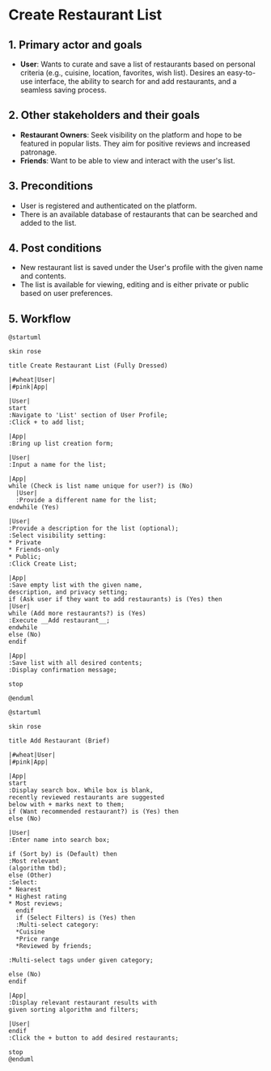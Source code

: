# Create Restaurant List

## 1. Primary actor and goals
* __User__: Wants to curate and save a list of restaurants based on personal criteria (e.g., cuisine, location, favorites, wish list). 
   Desires an easy-to-use interface, the ability to search for and add restaurants, and a seamless saving process.

## 2. Other stakeholders and their goals
* __Restaurant Owners__: Seek visibility on the platform and hope to be featured in popular lists. They aim for positive reviews and increased patronage.
* __Friends__: Want to be able to view and interact with the user's list.

## 3. Preconditions
* User is registered and authenticated on the platform.
* There is an available database of restaurants that can be searched and added to the list.

## 4. Post conditions
* New restaurant list is saved under the User's profile with the given name and contents.
* The list is available for viewing, editing and is either private or public based on user preferences.

## 5. Workflow

```plantuml
@startuml

skin rose

title Create Restaurant List (Fully Dressed)

|#wheat|User|
|#pink|App|

|User|
start
:Navigate to 'List' section of User Profile;
:Click + to add list;

|App|
:Bring up list creation form;

|User|
:Input a name for the list;

|App|
while (Check is list name unique for user?) is (No)
  |User|
  :Provide a different name for the list;
endwhile (Yes)

|User|
:Provide a description for the list (optional);
:Select visibility setting:
* Private
* Friends-only
* Public;
:Click Create List;

|App|
:Save empty list with the given name,
description, and privacy setting;
if (Ask user if they want to add restaurants) is (Yes) then
|User|
while (Add more restaurants?) is (Yes)
:Execute __Add restaurant__;
endwhile
else (No)
endif

|App|
:Save list with all desired contents;
:Display confirmation message;

stop

@enduml

```

```plantuml
@startuml

skin rose

title Add Restaurant (Brief)

|#wheat|User|
|#pink|App|

|App|
start
:Display search box. While box is blank, 
recently reviewed restaurants are suggested
below with + marks next to them;
if (Want recommended restaurant?) is (Yes) then
else (No)

|User|
:Enter name into search box;

if (Sort by) is (Default) then
:Most relevant
(algorithm tbd);
else (Other)
:Select:
* Nearest
* Highest rating
* Most reviews;
  endif
  if (Select Filters) is (Yes) then
  :Multi-select category:
  *Cuisine
  *Price range
  *Reviewed by friends;

:Multi-select tags under given category;

else (No)
endif

|App|
:Display relevant restaurant results with
given sorting algorithm and filters;

|User|
endif
:Click the + button to add desired restaurants;

stop
@enduml
```